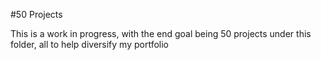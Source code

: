 #50 Projects

This is a work in progress, with the end goal being 50 projects under this folder, all to help diversify my portfolio